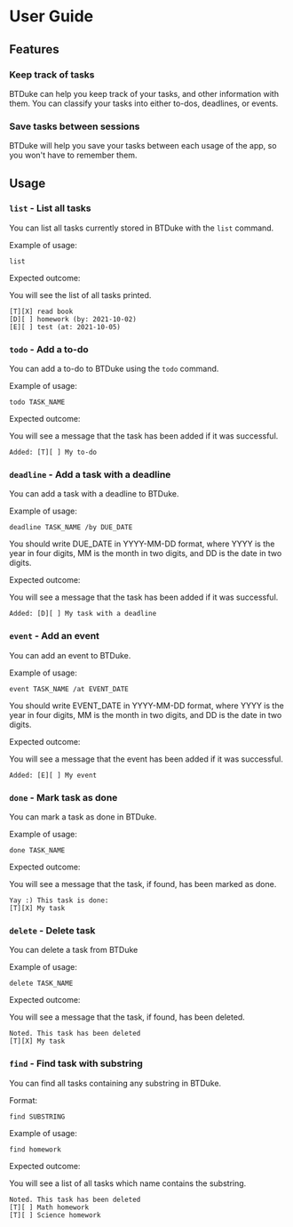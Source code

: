 # User Guide

## Features 

### Keep track of tasks

BTDuke can help you keep track of your tasks, and other information with them. You can classify your tasks into either to-dos, deadlines, or events. 

### Save tasks between sessions

BTDuke will help you save your tasks between each usage of the app, so you won't have to remember them. 

## Usage

### `list` - List all tasks

You can list all tasks currently stored in BTDuke with the `list` command.

Example of usage: 

`list`

Expected outcome:

You will see the list of all tasks printed. 

```
[T][X] read book
[D][ ] homework (by: 2021-10-02)
[E][ ] test (at: 2021-10-05)

```

### `todo` - Add a to-do

You can add a to-do to BTDuke using the `todo` command.

Example of usage: 

`todo TASK_NAME`

Expected outcome:

You will see a message that the task has been added if it was successful.

```
Added: [T][ ] My to-do
```

### `deadline` - Add a task with a deadline

You can add a task with a deadline to BTDuke.

Example of usage: 

`deadline TASK_NAME /by DUE_DATE`

You should write DUE_DATE in YYYY-MM-DD format, where YYYY is the year in four digits, MM is the month in two digits, and DD is the date in two digits.

Expected outcome:

You will see a message that the task has been added if it was successful.

```
Added: [D][ ] My task with a deadline
```

### `event` - Add an event

You can add an event to BTDuke. 

Example of usage: 

`event TASK_NAME /at EVENT_DATE`

You should write EVENT_DATE in YYYY-MM-DD format, where YYYY is the year in four digits, MM is the month in two digits, and DD is the date in two digits.

Expected outcome:

You will see a message that the event has been added if it was successful.

```
Added: [E][ ] My event
```

### `done` - Mark task as done

You can mark a task as done in BTDuke.

Example of usage: 

`done TASK_NAME`

Expected outcome:

You will see a message that the task, if found, has been marked as done.

```
Yay :) This task is done:
[T][X] My task
```


### `delete` - Delete task

You can delete a task from BTDuke

Example of usage: 

`delete TASK_NAME`

Expected outcome:

You will see a message that the task, if found, has been deleted.

```
Noted. This task has been deleted
[T][X] My task
```

### `find` - Find task with substring

You can find all tasks containing any substring in BTDuke. 

Format:

`find SUBSTRING`

Example of usage: 

`find homework`

Expected outcome:

You will see a list of all tasks which name contains the substring.

```
Noted. This task has been deleted
[T][ ] Math homework
[T][ ] Science homework
```
